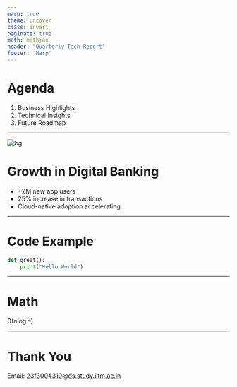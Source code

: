 ```yaml
---
marp: true
theme: uncover
class: invert
paginate: true
math: mathjax
header: "Quarterly Tech Report"
footer: "Marp"
---
```


# Agenda

1. Business Highlights  
2. Technical Insights  
3. Future Roadmap  

---

<!-- Slide with Background Image -->
![bg](https://images.unsplash.com/photo-1522202176988-66273c2fd55f)

# Growth in Digital Banking

- +2M new app users  
- 25% increase in transactions  
- Cloud-native adoption accelerating  

---

# Code Example

```python
def greet():
    print("Hello World")
```
---
# Math
$\mathcal{0}(n\log{n})$


---
# Thank You
Email: 23f3004310@ds.study.iitm.ac.in
